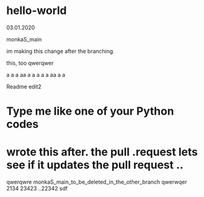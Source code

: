 # hello-world
03.01.2020

monkaS_main

im making this change after the branching.

this, too
qwerqwer

a
a
a
aa
a
a
a
a
a
aa
a
a

Readme edit2

Type me like one of your Python codes
=======

wrote
this
after.
the
pull
.request
lets see if it updates the pull request
..
=======




qwerqwre
monkaS_main_to_be_deleted_in_the_other_branch
qwerwqer
2134
23423
..22342
sdf

